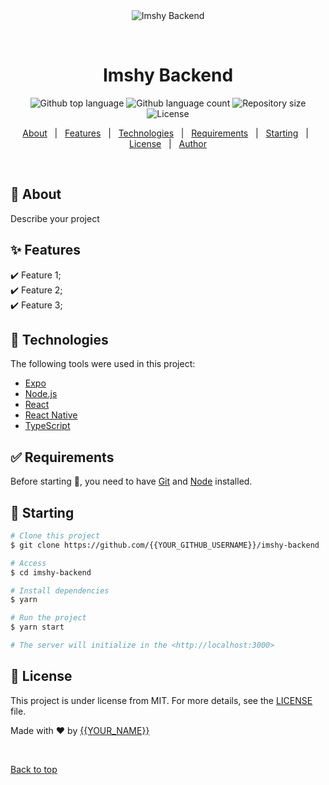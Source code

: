 <div align="center" id="top"> 
  <img src="./.github/app.gif" alt="Imshy Backend" />

  &#xa0;

  <!-- <a href="https://imshybackend.netlify.app">Demo</a> -->
</div>

<h1 align="center">Imshy Backend</h1>

<p align="center">
  <img alt="Github top language" src="https://img.shields.io/github/languages/top/{{YOUR_GITHUB_USERNAME}}/imshy-backend?color=56BEB8">

  <img alt="Github language count" src="https://img.shields.io/github/languages/count/{{YOUR_GITHUB_USERNAME}}/imshy-backend?color=56BEB8">

  <img alt="Repository size" src="https://img.shields.io/github/repo-size/{{YOUR_GITHUB_USERNAME}}/imshy-backend?color=56BEB8">

  <img alt="License" src="https://img.shields.io/github/license/{{YOUR_GITHUB_USERNAME}}/imshy-backend?color=56BEB8">

  <!-- <img alt="Github issues" src="https://img.shields.io/github/issues/{{YOUR_GITHUB_USERNAME}}/imshy-backend?color=56BEB8" /> -->

  <!-- <img alt="Github forks" src="https://img.shields.io/github/forks/{{YOUR_GITHUB_USERNAME}}/imshy-backend?color=56BEB8" /> -->

  <!-- <img alt="Github stars" src="https://img.shields.io/github/stars/{{YOUR_GITHUB_USERNAME}}/imshy-backend?color=56BEB8" /> -->
</p>

<!-- Status -->

<!-- <h4 align="center"> 
	🚧  Imshy Backend 🚀 Under construction...  🚧
</h4> 

<hr> -->

<p align="center">
  <a href="#dart-about">About</a> &#xa0; | &#xa0; 
  <a href="#sparkles-features">Features</a> &#xa0; | &#xa0;
  <a href="#rocket-technologies">Technologies</a> &#xa0; | &#xa0;
  <a href="#white_check_mark-requirements">Requirements</a> &#xa0; | &#xa0;
  <a href="#checkered_flag-starting">Starting</a> &#xa0; | &#xa0;
  <a href="#memo-license">License</a> &#xa0; | &#xa0;
  <a href="https://github.com/{{YOUR_GITHUB_USERNAME}}" target="_blank">Author</a>
</p>

<br>

## :dart: About ##

Describe your project

## :sparkles: Features ##

:heavy_check_mark: Feature 1;\
:heavy_check_mark: Feature 2;\
:heavy_check_mark: Feature 3;

## :rocket: Technologies ##

The following tools were used in this project:

- [Expo](https://expo.io/)
- [Node.js](https://nodejs.org/en/)
- [React](https://pt-br.reactjs.org/)
- [React Native](https://reactnative.dev/)
- [TypeScript](https://www.typescriptlang.org/)

## :white_check_mark: Requirements ##

Before starting :checkered_flag:, you need to have [Git](https://git-scm.com) and [Node](https://nodejs.org/en/) installed.

## :checkered_flag: Starting ##

```bash
# Clone this project
$ git clone https://github.com/{{YOUR_GITHUB_USERNAME}}/imshy-backend

# Access
$ cd imshy-backend

# Install dependencies
$ yarn

# Run the project
$ yarn start

# The server will initialize in the <http://localhost:3000>
```

## :memo: License ##

This project is under license from MIT. For more details, see the [LICENSE](LICENSE.md) file.


Made with :heart: by <a href="https://github.com/{{YOUR_GITHUB_USERNAME}}" target="_blank">{{YOUR_NAME}}</a>

&#xa0;

<a href="#top">Back to top</a>
